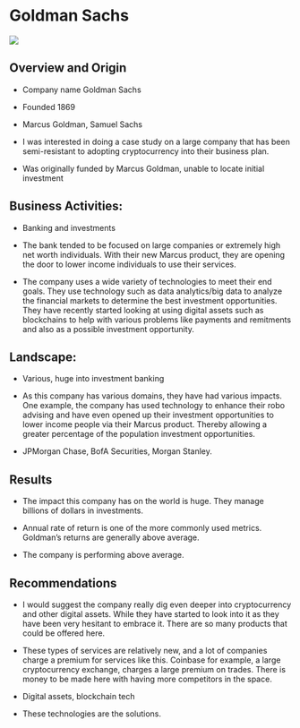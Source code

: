 # Goldman Sachs



![](https://thequantuminsider.com/wp-content/uploads/goldman-sachs-logo-1024x576.jpeg)



## Overview and Origin

* Company name Goldman Sachs

* Founded 1869

* Marcus Goldman, Samuel Sachs

* I was interested in doing a case study on a large company that has been semi-resistant to adopting cryptocurrency into their business plan.

* Was originally funded by Marcus Goldman, unable to locate initial  investment


## Business Activities:

* Banking and investments

* The bank tended to be focused on large companies or extremely high net worth individuals. With their new Marcus product, they are opening the door to lower income individuals to use their services.

* The company uses a wide variety of technologies to meet their end goals. They use technology such as data analytics/big data to analyze the financial markets to determine the best investment opportunities. They have recently started looking at using digital assets such as blockchains to help with various problems like payments and remitments and also as a possible investment opportunity.


## Landscape:

* Various, huge into investment banking

* As this company has various domains, they have had various impacts. One example, the company has used technology to enhance their robo advising and have even opened up their investment opportunities to lower income people via their Marcus product. Thereby allowing a greater percentage of the population investment opportunities. 

* JPMorgan Chase, BofA Securities, Morgan Stanley.


## Results

* The impact this company has on the world is huge. They manage billions of dollars in investments.

* Annual rate of return is one of the more commonly used metrics. Goldman’s returns are generally above average.

* The company is performing above average.


## Recommendations

* I would suggest the company really dig even deeper into cryptocurrency and other digital assets. While they have started to look into it as they have been very hesitant to embrace it. There are so many products that could be offered here. 

* These types of services are relatively new, and a lot of companies charge a premium for services like this. Coinbase for example, a large cryptocurrency exchange, charges a large premium on trades. There is money to be made here with having more competitors in the space.

* Digital assets, blockchain tech

* These technologies are the solutions.
